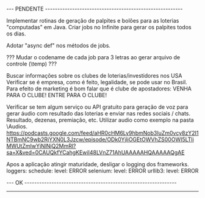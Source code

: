
--- PENDENTE --------------------------------------------------------

Implementar rotinas de geração de palpites e bolões para as loterias "computadas" em Java.
    Criar jobs no Infinite para gerar os palpites todos os dias.

Adotar "async def" nos métodos de jobs.

??? Mudar o codename de cada job para 3 letras ao gerar arquivo de controle (\temp) ???

Buscar informações sobre os clubes de loterias/investidores nos USA
    Verificar se é empresa, como é feito, legalidade, se pode usar no Brasil.
    Para efeito de marketing é bom falar que é clube de apostadores:
        VENHA PARA O CLUBE! ENTRE PARA O CLUBE!

Verificar se tem algum serviço ou API gratuito para geração de voz para gerar áudio com resultado das loterias e enviar nas redes sociais / chats.
    Resultado, dezenas, premiação, etc.
    Utilizar audio como exemplo na pasta \Audios.
    https://podcasts.google.com/feed/aHR0cHM6Ly9hbmNob3IuZm0vcy8zY2I1NTBmNC9wb2RjYXN0L3Jzcw/episode/ODk0YjliOGEtOWVhZS00OWI5LTliMWUtZmIwYjNlNjQ2MmRl?sa=X&ved=0CAUQkfYCahgKEwiI48LVnZ71AhUAAAAAHQAAAAAQgAE

Apos a aplicação atingir maturidade, desligar o logging dos frameworks.
    loggers:
      schedule:
        level: ERROR
      selenium:
        level: ERROR
      urllib3:
        level: ERROR


--- OK --------------------------------------------------------------

---------------------------------------------------------------------

